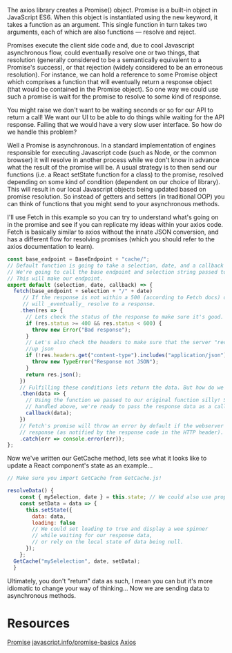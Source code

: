 The axios library creates a Promise() object. Promise is a built-in object in JavaScript ES6. When this object is instantiated using the new keyword, it takes a function as an argument. This single function in turn takes two arguments, each of which are also functions — resolve and reject.

Promises execute the client side code and, due to cool Javascript asynchronous flow, could eventually resolve one or two things, that resolution (generally considered to be a semantically equivalent to a Promise's success), or that rejection (widely considered to be an erroneous resolution). For instance, we can hold a reference to some Promise object which comprises a function that will eventually return a response object (that would be contained in the Promise object). So one way we could use such a promise is wait for the promise to resolve to some kind of response.

You might raise we don't want to be waiting seconds or so for our API to return a call! We want our UI to be able to do things while waiting for the API response. Failing that we would have a very slow user interface. So how do we handle this problem?

Well a Promise is asynchronous. In a standard implementation of engines responsible for executing Javascript code (such as Node, or the common browser) it will resolve in another process while we don't know in advance what the result of the promise will be. A usual strategy is to then send our functions (i.e. a React setState function for a class) to the promise, resolved depending on some kind of condition (dependent on our choice of library). This will result in our local Javascript objects being updated based on promise resolution. So instead of getters and setters (in traditional OOP) you can think of functions that you might send to your asynchronous methods.

I'll use Fetch in this example so you can try to understand what's going on in the promise and see if you can replicate my ideas within your axios code. Fetch is basically similar to axios without the innate JSON conversion, and has a different flow for resolving promises (which you should refer to the axios documentation to learn).


```javascript
const base_endpoint = BaseEndpoint + "cache/";
// Default function is going to take a selection, date, and a callback to execute.
// We're going to call the base endpoint and selection string passed to the original function.
// This will make our endpoint.
export default (selection, date, callback) => {  
  fetch(base_endpoint + selection + "/" + date) 
     // If the response is not within a 500 (according to Fetch docs) our promise object
     // will _eventually_ resolve to a response. 
    .then(res => {
      // Lets check the status of the response to make sure it's good.
      if (res.status >= 400 && res.status < 600) {
        throw new Error("Bad response");
      }
      // Let's also check the headers to make sure that the server "reckons" its serving 
      //up json
      if (!res.headers.get("content-type").includes("application/json")) {
        throw new TypeError("Response not JSON");
      }
      return res.json();
    })
    // Fulfilling these conditions lets return the data. But how do we get it out of the promise? 
    .then(data => {
      // Using the function we passed to our original function silly! Since we've error 
      // handled above, we're ready to pass the response data as a callback.
      callback(data);
    })
    // Fetch's promise will throw an error by default if the webserver returns a 500 
    // response (as notified by the response code in the HTTP header). 
    .catch(err => console.error(err));
};
```

Now we've written our GetCache method, lets see what it looks like to update a React component's state as an example...

```javascript
// Make sure you import GetCache from GetCache.js!

resolveData() {
    const { mySelection, date } = this.state; // We could also use props or pass to the function to acquire our selection and date.
    const setData = data => {
      this.setState({
        data: data,
        loading: false 
        // We could set loading to true and display a wee spinner 
        // while waiting for our response data, 
        // or rely on the local state of data being null.
      });
    };
  GetCache("mySelelection", date, setData);
  }
```

Ultimately, you don't "return" data as such, I mean you can but it's more idiomatic to change your way of thinking... Now we are sending data to asynchronous methods.

# Resources

[Promise](https://developer.mozilla.org/en-US/docs/Web/JavaScript/Reference/Global_Objects/Promise?retiredLocale=de)
[javascript.info/promise-basics](https://javascript.info/promise-basics)
[Axios](https://axios-http.com/de/docs/intro)
